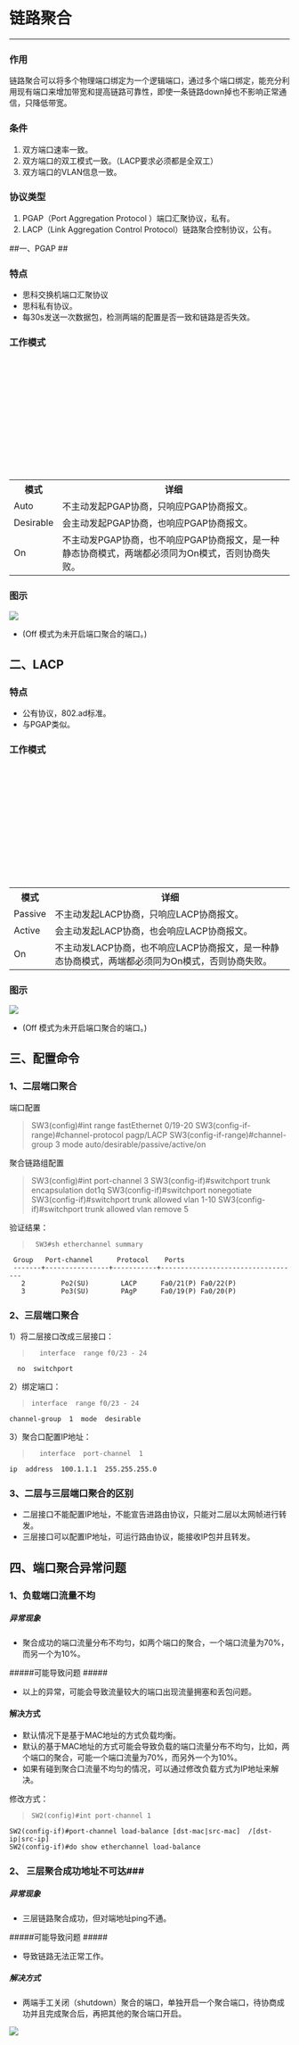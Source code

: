 # 链路聚合 #

----------

### 作用 ###
链路聚合可以将多个物理端口绑定为一个逻辑端口，通过多个端口绑定，能充分利用现有端口来增加带宽和提高链路可靠性，即使一条链路down掉也不影响正常通信，只降低带宽。

### 条件 ###
1. 双方端口速率一致。
2. 双方端口的双工模式一致。（LACP要求必须都是全双工）
3. 双方端口的VLAN信息一致。

### 协议类型 ###
1. PGAP（Port Aggregation Protocol ）端口汇聚协议，私有。
2. LACP（Link Aggregation Control Protocol）链路聚合控制协议，公有。

##一、PGAP  ##

### 特点 ###

- 思科交换机端口汇聚协议
- 思科私有协议。
- 每30s发送一次数据包，检测两端的配置是否一致和链路是否失效。

### 工作模式 ###

<table>
   <tr>
      		<th>模式
		</th>
      		<th>详细
		</th>
   </tr>

   <tr>
      		<td>Auto
		</td>
      		<td>不主动发起PGAP协商，只响应PGAP协商报文。
		</td>
   </tr>


   <tr>
      		<td>Desirable
		</td>
      		<td>会主动发起PGAP协商，也响应PGAP协商报文。
		</td>
   </tr>


   <tr>
      		<td>On
		</td>
      		<td>不主动发PGAP协商，也不响应PGAP协商报文，是一种静态协商模式，两端都必须同为On模式，否则协商失败。
		</td>
   </tr>

</table>

### 图示 ###

![](http://i.imgur.com/To7XMmN.png)

- (Off 模式为未开启端口聚合的端口。)


## 二、LACP ##

### 特点 ###
- 公有协议，802.ad标准。
- 与PGAP类似。

### 工作模式 ###

<table>
   <tr>
      		<th>模式
		</th>
      		<th>详细
		</th>
   </tr>

   <tr>
      		<td>Passive
		</td>
      		<td>不主动发起LACP协商，只响应LACP协商报文。
		</td>
   </tr>


   <tr>
      		<td>Active
		</td>
      		<td>会主动发起LACP协商，也会响应LACP协商报文。
		</td>
   </tr>


   <tr>
      		<td>On
		</td>
      		<td>不主动发LACP协商，也不响应LACP协商报文，是一种静态协商模式，两端都必须同为On模式，否则协商失败。
		</td>
   </tr>

</table>

### 图示 ###

![](http://i.imgur.com/6AxRyyV.png)

- (Off 模式为未开启端口聚合的端口。)


## 三、配置命令 ##

### 1、二层端口聚合 ###

端口配置
> 	SW3(config)#int range fastEthernet 0/19-20
	SW3(config-if-range)#channel-protocol pagp/LACP
 	SW3(config-if-range)#channel-group 3 mode auto/desirable/passive/active/on

聚合链路组配置
> 	SW3(config)#int port-channel 3 
	SW3(config-if)#switchport trunk encapsulation dot1q 
	SW3(config-if)#switchport nonegotiate 
	SW3(config-if)#switchport trunk allowed vlan 1-10
	SW3(config-if)#switchport trunk allowed vlan remove 5

验证结果：
>      SW3#sh etherchannel summary   
	 Group   Port-channel      Protocol    Ports  
	 -------+----------------+-----------+-----------------------------------  
	   2         Po2(SU)        LACP      Fa0/21(P) Fa0/22(P)   
	   3         Po3(SU)        PAgP      Fa0/19(P) Fa0/20(P)     

### 2、三层端口聚合 ###

1）将二层接口改成三层接口：  

>       interface  range f0/23 - 24  
	  no  switchport

2）绑定端口：  
>     interface  range f0/23 - 24
    channel-group  1  mode  desirable

3）聚合口配置IP地址：  
>	    interface  port-channel  1  
    ip  address  100.1.1.1  255.255.255.0

### 3、二层与三层端口聚合的区别 ###

- 二层接口不能配置IP地址，不能宣告进路由协议，只能对二层以太网帧进行转发。
- 三层接口可以配置IP地址，可运行路由协议，能接收IP包并且转发。

## 四、端口聚合异常问题 ##

### 1、负载端口流量不均 ###
##### 异常现象 #####
- 聚合成功的端口流量分布不均匀，如两个端口的聚合，一个端口流量为70%，而另一个为10%。

#####可能导致问题  #####
- 以上的异常，可能会导致流量较大的端口出现流量拥塞和丢包问题。

#### 解决方式 ####
- 默认情况下是基于MAC地址的方式负载均衡。
- 默认的基于MAC地址的方式可能会导致负载的端口流量分布不均匀，比如，两个端口的聚合，可能一个端口流量为70%，而另外一个为10%。
- 如果有碰到聚合口流量不均匀的情况，可以通过修改负载方式为IP地址来解决。

修改方式：
>     SW2(config)#int port-channel 1   
	SW2(config-if)#port-channel load-balance [dst-mac|src-mac]  /[dst-ip|src-ip]  
	SW2(config-if)#do show etherchannel load-balance

### 2、 三层聚合成功地址不可达###

##### 异常现象 #####
- 三层链路聚合成功，但对端地址ping不通。

#####可能导致问题  #####
- 导致链路无法正常工作。

##### 解决方式 #####
- 两端手工关闭（shutdown）聚合的端口，单独开启一个聚合端口，待协商成功并且完成聚合后，再把其他的聚合端口开启。






     

![](http://i.imgur.com/35NSLTd.jpg)